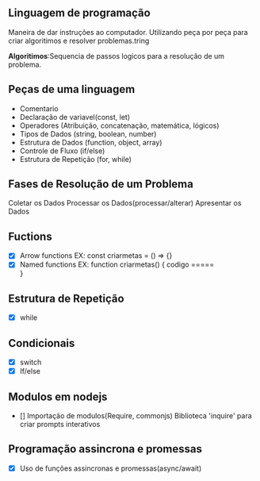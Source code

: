 ## Linguagem de programação

Maneira de dar instruções ao computador.
Utilizando peça por peça para criar algoritimos e resolver problemas.tring

**Algoritimos**:Sequencia de passos logicos para a resolução de um problema.

## Peças de uma linguagem

- Comentario
- Declaração de variavel(const, let)
- Operadores (Atribuição, concatenação, matemática, lógicos)
- Tipos de Dados (string, boolean, number)
- Estrutura de Dados (function, object, array)
- Controle de Fluxo (if/else)
- Estrutura de Repetição (for, while)

## Fases de Resolução de um Problema

Coletar os Dados
Processar os Dados(processar/alterar)
Apresentar os Dados

## Fuctions

- [x] Arrow functions EX: const criarmetas = () => {}
- [x] Named functions EX: function criarmetas() {
      codigo =====  
       }

## Estrutura de Repetição

- [x] while

## Condicionais

- [x] switch
- [x] If/else

## Modulos em nodejs

- [] Importação de modulos(Require, commonjs)
  Biblioteca 'inquire' para criar prompts interativos

## Programação assincrona e promessas

- [x] Uso de funções assincronas e promessas(async/await)
